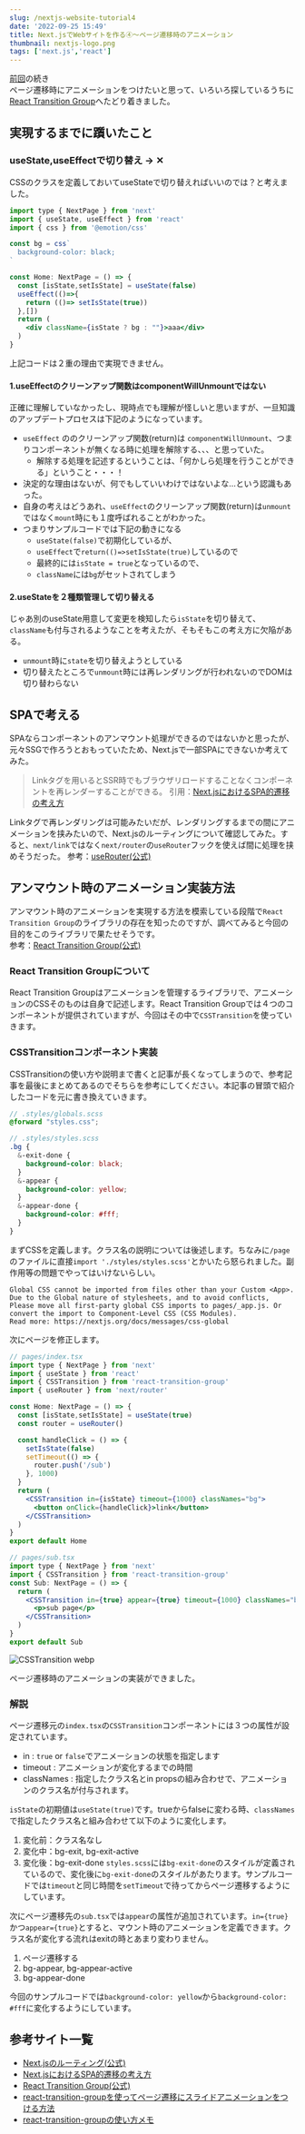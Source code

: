 ```yaml
---
slug: /nextjs-website-tutorial4
date: '2022-09-25 15:49'
title: Next.jsでWebサイトを作る④〜ページ遷移時のアニメーション
thumbnail: nextjs-logo.png
tags: ['next.js','react']
---
```

[前回](nextjs-website-tutorial3)の続き  
ページ遷移時にアニメーションをつけたいと思って、いろいろ探しているうちに[React Transition Group](https://reactcommunity.org/react-transition-group/)へたどり着きました。

## 実現するまでに躓いたこと
### useState,useEffectで切り替え → ✕
CSSのクラスを定義しておいてuseStateで切り替えればいいのでは？と考えました。

```jsx
import type { NextPage } from 'next'
import { useState, useEffect } from 'react'
import { css } from '@emotion/css'

const bg = css`
  background-color: black;
`

const Home: NextPage = () => {
  const [isState,setIsState] = useState(false)
  useEffect(()=>{
    return (()=> setIsState(true))
  },[])
  return (
    <div className={isState ? bg : ""}>aaa</div>
  )
}
```

上記コードは２重の理由で実現できません。

#### 1.useEffectのクリーンアップ関数はcomponentWillUnmountではない
正確に理解していなかったし、現時点でも理解が怪しいと思いますが、一旦知識のアップデートプロセスは下記のようになっています。

- `useEffect` ののクリーンアップ関数(return)は `componentWillUnmount`、つまりコンポーネントが無くなる時に処理を解除する、、、と思っていた。
  - 解除する処理を記述するということは、「何かしら処理を行うことができる」ということ・・・！
- 決定的な理由はないが、何でもしていいわけではないよな…という認識もあった。
- 自身の考えはどうあれ、`useEffect`のクリーンアップ関数(return)は`unmount`ではなく`mount`時にも１度呼ばれることがわかった。
- つまりサンプルコードでは下記の動きになる
  - `useState(false)`で初期化しているが、
  - `useEffect`で`return(()=>setIsState(true)`しているので
  - 最終的には`isState = true`となっているので、
  - `className`には`bg`がセットされてしまう

#### 2.useStateを２種類管理して切り替える
じゃあ別のuseState用意して変更を検知したら`isState`を切り替えて、`className`も付与されるようなことを考えたが、そもそもこの考え方に欠陥がある。

- `unmount`時に`state`を切り替えようとしている
- 切り替えたところで`unmount`時には再レンダリングが行われないのでDOMは切り替わらない

## SPAで考える
SPAならコンポーネントのアンマウント処理ができるのではないかと思ったが、元々SSGで作ろうとおもっていたため、Next.jsで一部SPAにできないか考えてみた。

> Linkタグを用いるとSSR時でもブラウザリロードすることなくコンポーネントを再レンダーすることができる。
引用：[Next.jsにおけるSPA的遷移の考え方](https://zenn.dev/ichigo_dev/articles/2b8c0b05cc6f74a5a507)

Linkタグで再レンダリングは可能みたいだが、レンダリングするまでの間にアニメーションを挟みたいので、Next.jsのルーティングについて確認してみた。すると、`next/link`ではなく`next/router`の`useRouter`フックを使えば間に処理を挟めそうだった。
参考：[useRouter(公式)](https://nextjs-ja-translation-docs.vercel.app/docs/api-reference/next/router#userouter)

## アンマウント時のアニメーション実装方法
アンマウント時のアニメーションを実現する方法を模索している段階で`React Transition Group`のライブラリの存在を知ったのですが、調べてみると今回の目的をこのライブラリで果たせそうです。  
参考：[React Transition Group(公式)](https://reactcommunity.org/react-transition-group/)

### React Transition Groupについて
React Transition Groupはアニメーションを管理するライブラリで、アニメーションのCSSそのものは自身で記述します。React Transition Groupでは４つのコンポーネントが提供されていますが、今回はその中で`CSSTransition`を使っていきます。  

### CSSTransitionコンポーネント実装
CSSTransitionの使い方や説明まで書くと記事が長くなってしまうので、参考記事を最後にまとめてあるのでそちらを参考にしてください。本記事の冒頭で紹介したコードを元に書き換えていきます。

```scss
// .styles/globals.scss
@forward "styles.css";
```
```scss
// .styles/styles.scss
.bg {
  &-exit-done {
    background-color: black;
  }
  &-appear {
    background-color: yellow;
  }
  &-appear-done {
    background-color: #fff;
  }
}
```

まずCSSを定義します。クラス名の説明については後述します。ちなみに`/page`のファイルに直接`import './styles/styles.scss'`とかいたら怒られました。副作用等の問題でやってはいけないらしい。
```
Global CSS cannot be imported from files other than your Custom <App>. Due to the Global nature of stylesheets, and to avoid conflicts, Please move all first-party global CSS imports to pages/_app.js. Or convert the import to Component-Level CSS (CSS Modules).
Read more: https://nextjs.org/docs/messages/css-global
```

次にページを修正します。

```jsx
// pages/index.tsx
import type { NextPage } from 'next'
import { useState } from 'react'
import { CSSTransition } from 'react-transition-group'
import { useRouter } from 'next/router'

const Home: NextPage = () => {
  const [isState,setIsState] = useState(true)
  const router = useRouter()

  const handleClick = () => {
    setIsState(false)
    setTimeout(() => {
      router.push('/sub')
    }, 1000)
  }
  return (
    <CSSTransition in={isState} timeout={1000} classNames="bg">
      <button onClick={handleClick}>link</button>
    </CSSTransition>
  )
}
export default Home
```
```jsx
// pages/sub.tsx
import type { NextPage } from 'next'
import { CSSTransition } from 'react-transition-group'
const Sub: NextPage = () => {
  return (
    <CSSTransition in={true} appear={true} timeout={1000} classNames="bg">
      <p>sub page</p>
    </CSSTransition>
  )
}
export default Sub
```
![CSSTransition webp](../../../../images/2022/09/2022-09-25-14-57.gif)

ページ遷移時のアニメーションの実装ができました。

### 解説
ページ遷移元の`index.tsx`の`CSSTransition`コンポーネントには３つの属性が設定されています。
- in : `true` or `false`でアニメーションの状態を指定します
- timeout : アニメーションが変化するまでの時間
- classNames : 指定したクラス名とin propsの組み合わせで、アニメーションのクラス名が付与されます。

`isState`の初期値は`useState(true)`です。trueからfalseに変わる時、`classNames`で指定したクラス名と組み合わせて以下のように変化します。
1. 変化前：クラス名なし
2. 変化中：bg-exit, bg-exit-active
3. 変化後：bg-exit-done
`styles.scss`には`bg-exit-done`のスタイルが定義されているので、変化後に`bg-exit-done`のスタイルがあたります。サンプルコードでは`timeout`と同じ時間を`setTimeout`で待ってからページ遷移するようにしています。

次にページ遷移先の`sub.tsx`では`appear`の属性が追加されています。`in={true}`かつ`appear={true}`とすると、マウント時のアニメーションを定義できます。クラス名が変化する流れはexitの時とあまり変わりません。

1. ページ遷移する
2. bg-appear, bg-appear-active
3. bg-appear-done

今回のサンプルコードでは`background-color: yellow`から`background-color: #fff`に変化するようにしています。

## 参考サイト一覧
- [Next.jsのルーティング(公式)](https://nextjs-ja-translation-docs.vercel.app/docs/routing/introduction)
- [Next.jsにおけるSPA的遷移の考え方](https://zenn.dev/ichigo_dev/articles/2b8c0b05cc6f74a5a507)
- [React Transition Group(公式)](https://reactcommunity.org/react-transition-group/)
- [react-transition-groupを使ってページ遷移にスライドアニメーションをつける方法](https://zenn.dev/jojojo/articles/568e8522cce340)
- [react-transition-groupの使い方メモ](https://penpen-dev.com/blog/react-transition-group/)
